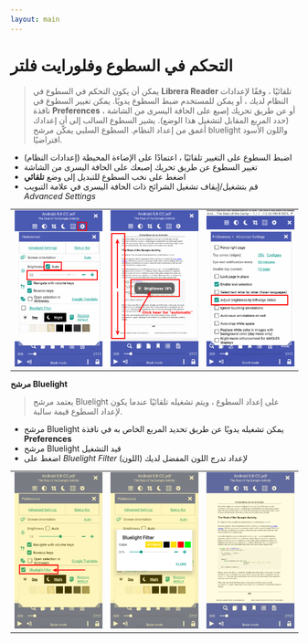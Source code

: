 ```yaml
---
layout: main
---
```


# التحكم في السطوع وفلورايت فلتر

> يمكن أن يكون التحكم في السطوع في **Librera Reader** تلقائيًا ، وفقًا لإعدادات النظام لديك ، أو يمكن للمستخدم ضبط السطوع يدويًا.
يمكن تغيير السطوع في نافذة **Preferences** ، أو عن طريق تحريك إصبع على الحافة اليسرى من الشاشة (حدد المربع المقابل لتشغيل هذا الوضع).
يشير السطوع السالب إلى أن إعدادك أغمق من إعداد النظام.
السطوع السلبي يمكّن مرشح bluelight واللون الأسود افتراضيًا.

* اضبط السطوع على التغيير تلقائيًا ، اعتمادًا على الإضاءة المحيطة (إعدادات النظام)
* تغيير السطوع عن طريق تحريك إصبعك على الحافة اليسرى من الشاشة
* اضغط على نخب السطوع للتبديل إلى وضع **تلقائي**
* قم بتشغيل/إيقاف تشغيل الشرائح ذات الحافة اليسرى في علامة التبويب _Advanced Settings_

||||
|-|-|-|
|![](1.png)|![](2.png)|![](3.png)|

**مرشح Bluelight**
> يعتمد مرشح Bluelight على إعداد السطوع ، ويتم تشغيله تلقائيًا عندما يكون لإعداد السطوع قيمة سالبة.

* مرشح Bluelight يمكن تشغيله يدويًا عن طريق تحديد المربع الخاص به في نافذة **Preferences**
* مرشح Bluelight قيد التشغيل
* اضغط على _Bluelight Filter_ لإعداد تدرج اللون المفضل لديك (اللون)

||||
|-|-|-|
|![](7.png)|![](6.png)|![](8.png)|
